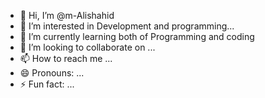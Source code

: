 - 👋 Hi, I’m @m-Alishahid
- 👀 I’m interested in Development and programming...
- 🌱 I’m currently learning both of Programming and coding 
- 💞️ I’m looking to collaborate on ...
- 📫 How to reach me ...
- 😄 Pronouns: ...
- ⚡ Fun fact: ...

<!---
m-Alishahid/m-Alishahid is a ✨ special ✨ repository because its `README.md` (this file) appears on your GitHub profile.
You can click the Preview link to take a look at your changes.
--->
